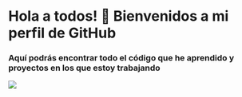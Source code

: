 # Hola a todos! 👋 Bienvenidos a mi perfil de GitHub

### Aquí podrás encontrar todo el código que he aprendido y proyectos en los que estoy trabajando

![](https://drive.google.com/file/d/18mOEoceJ8GJ8uSrEp1aotcQuo3OlV43s/view?usp=sharing)
